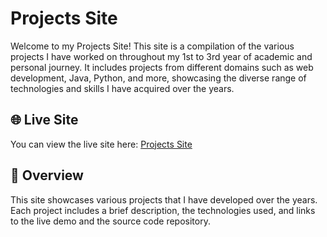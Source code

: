 # Projects Site

Welcome to my Projects Site! This site is a compilation of the various projects I have worked on throughout my 1st to 3rd year of academic and personal journey. It includes projects from different domains such as web development, Java, Python, and more, showcasing the diverse range of technologies and skills I have acquired over the years.

## 🌐 Live Site

You can view the live site here: [Projects Site](https://viadsss.github.io/Projects-site)

## 📖 Overview

This site showcases various projects that I have developed over the years. Each project includes a brief description, the technologies used, and links to the live demo and the source code repository.
